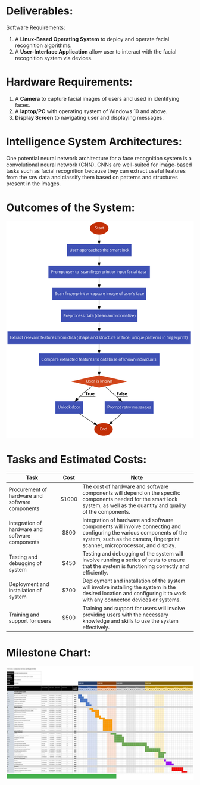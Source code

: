 # Deliverables:
Software Requirements: 
1.	A **Linux-Based Operating System** to deploy and operate facial recognition algorithms.
2.	A **User-Interface Application** allow user to interact with the facial recognition system via devices.

# Hardware Requirements: 
1.	A **Camera** to capture facial images of users and used in identifying faces.
2.	A **laptop/PC** with operating system of Windows 10 and above.
3.	**Display Screen** to navigating user and displaying messages.

# Intelligence System Architectures:
One potential neural network architecture for a face recognition system is a convolutional neural network (CNN). CNNs are well-suited for image-based tasks such as facial recognition because they can extract useful features from the raw data and classify them based on patterns and structures present in the images.

# Outcomes of the System:
![alt text](https://github.com/amirulian/smartlock-with-integrated-advanced-recognition/blob/main/REPORT/img/Implementation-Outcomes.png "Outcomes")

# Tasks and Estimated Costs:
Task|Cost|Note
---|:---:|---
Procurement of hardware and software components|$1000|The cost of hardware and software components will depend on the specific components needed for the smart lock system, as well as the quantity and quality of the components.
Integration of hardware and software components|$800|Integration of hardware and software components will involve connecting and configuring the various components of the system, such as the camera, fingerprint scanner, microprocessor, and display.
Testing and debugging of system|$450|Testing and debugging of the system will involve running a series of tests to ensure that the system is functioning correctly and efficiently.
Deployment and installation of system|$700|Deployment and installation of the system will involve installing the system in the desired location and configuring it to work with any connected devices or systems.
Training and support for users|$500|Training and support for users will involve providing users with the necessary knowledge and skills to use the system effectively.

# Milestone Chart:

![alt text](https://github.com/ainfatihahh/Face-Recognition-System/blob/1be5ee557227fd616a6d5c74f3570cbb9e5179cd/Project-Management-Plan/assets/wbs.jpg "Milestone")

